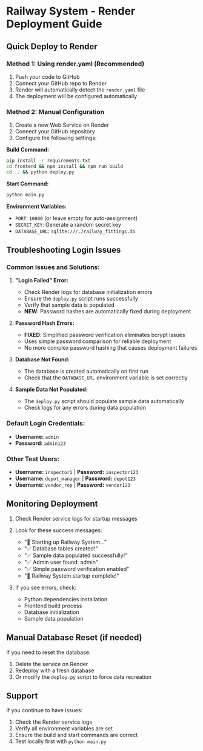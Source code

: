 # Railway System - Render Deployment Guide

## Quick Deploy to Render

### Method 1: Using render.yaml (Recommended)
1. Push your code to GitHub
2. Connect your GitHub repo to Render
3. Render will automatically detect the `render.yaml` file
4. The deployment will be configured automatically

### Method 2: Manual Configuration
1. Create a new Web Service on Render
2. Connect your GitHub repository
3. Configure the following settings:

**Build Command:**
```bash
pip install -r requirements.txt
cd frontend && npm install && npm run build
cd .. && python deploy.py
```

**Start Command:**
```bash
python main.py
```

**Environment Variables:**
- `PORT`: `10000` (or leave empty for auto-assignment)
- `SECRET_KEY`: Generate a random secret key
- `DATABASE_URL`: `sqlite:///./railway_fittings.db`

## Troubleshooting Login Issues

### Common Issues and Solutions:

1. **"Login Failed" Error:**
   - Check Render logs for database initialization errors
   - Ensure the `deploy.py` script runs successfully
   - Verify that sample data is populated
   - **NEW**: Password hashes are automatically fixed during deployment

2. **Password Hash Errors:**
   - **FIXED**: Simplified password verification eliminates bcrypt issues
   - Uses simple password comparison for reliable deployment
   - No more complex password hashing that causes deployment failures

3. **Database Not Found:**
   - The database is created automatically on first run
   - Check that the `DATABASE_URL` environment variable is set correctly

4. **Sample Data Not Populated:**
   - The `deploy.py` script should populate sample data automatically
   - Check logs for any errors during data population

### Default Login Credentials:
- **Username:** `admin`
- **Password:** `admin123`

### Other Test Users:
- **Username:** `inspector1` | **Password:** `inspector123`
- **Username:** `depot_manager` | **Password:** `depot123`
- **Username:** `vendor_rep` | **Password:** `vendor123`

## Monitoring Deployment

1. Check Render service logs for startup messages
2. Look for these success messages:
   - "🚂 Starting up Railway System..."
   - "✅ Database tables created!"
   - "✅ Sample data populated successfully!"
   - "✅ Admin user found: admin"
   - "✅ Simple password verification enabled"
   - "🎉 Railway System startup complete!"

3. If you see errors, check:
   - Python dependencies installation
   - Frontend build process
   - Database initialization
   - Sample data population

## Manual Database Reset (if needed)

If you need to reset the database:
1. Delete the service on Render
2. Redeploy with a fresh database
3. Or modify the `deploy.py` script to force data recreation

## Support

If you continue to have issues:
1. Check the Render service logs
2. Verify all environment variables are set
3. Ensure the build and start commands are correct
4. Test locally first with `python main.py`
